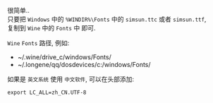 很简单..  
只要把 `Windows` 中的 `%WINDIR%\Fonts` 中的 `simsun.ttc` 或者 `simsun.ttf`,  
复制到 `Wine` 中的 `Fonts` 中 即可.

`Wine` `Fonts` 路径, 例如: 
- ~/.wine/drive_c/windows/Fonts/
- ~/.longene/qq/dosdevices/c:/windows/Fonts/

如果是 `英文系统` 使用 `中文软件`, 可以在头部添加:
``` shell
export LC_ALL=zh_CN.UTF-8
```

